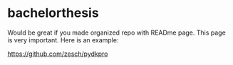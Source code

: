 # bachelorthesis

Would be great if you made organized repo with READme page. This page is very important. Here is an example:

https://github.com/zesch/pydkpro
